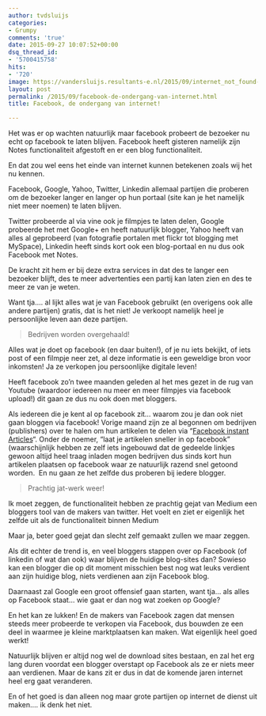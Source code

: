 ```yaml
---
author: tvdsluijs
categories:
- Grumpy
comments: 'true'
date: 2015-09-27 10:07:52+00:00
dsq_thread_id:
- '5700415758'
hits:
- '720'
image: https://vandersluijs.resultants-e.nl/2015/09/internet_not_found-e1443348362881.jpg
layout: post
permalink: /2015/09/facebook-de-ondergang-van-internet.html
title: Facebook, de ondergang van internet!

---
```

Het was er op wachten natuurlijk maar facebook probeert de bezoeker nu echt op facebook te laten blijven. Facebook heeft gisteren namelijk zijn Notes functionaliteit afgestoft en er een blog functionaliteit.

En dat zou wel eens het einde van internet kunnen betekenen zoals wij het nu kennen.<!--more-->

Facebook, Google, Yahoo, Twitter, Linkedin allemaal partijen die proberen om de bezoeker langer en langer op hun portaal (site kan je het namelijk niet meer noemen) te laten blijven.

Twitter probeerde al via vine ook je filmpjes te laten delen, Google probeerde het met Google+ en heeft natuurlijk blogger, Yahoo heeft van alles al geprobeerd (van fotografie portalen met flickr tot blogging met MySpace), Linkedin heeft sinds kort ook een blog-portaal en nu dus ook Facebook met Notes.

De kracht zit hem er bij deze extra services in dat des te langer een bezoeker blijft, des te meer advertenties een partij kan laten zien en des te meer ze van je weten.

Want tja&#8230;. al lijkt alles wat je van Facebook gebruikt (en overigens ook alle andere partijen) gratis, dat is het niet! Je verkoopt namelijk heel je persoonlijke leven aan deze partijen.

> Bedrijven worden overgehaald!

Alles wat je doet op facebook (en daar buiten!), of je nu iets bekijkt, of iets post of een filmpje neer zet, al deze informatie is een geweldige bron voor inkomsten! Ja ze verkopen jou persoonlijke digitale leven!

Heeft facebook zo&#8217;n twee maanden geleden al het mes gezet in de rug van Youtube (waardoor iedereen nu meer en meer filmpjes via facebook upload!) dit gaan ze dus nu ook doen met bloggers.

Als iedereen die je kent al op facebook zit&#8230; waarom zou je dan ook niet gaan bloggen via facebook! Vorige maand zijn ze al begonnen om bedrijven (publishers) over te halen om hun artikelen te delen via &#8220;[Facebook instant Articles](https://instantarticles.fb.com/)&#8220;. Onder de noemer, &#8220;laat je artikelen sneller in op facebook&#8221; (waarschijnlijk hebben ze zelf iets ingebouwd dat de gedeelde linkjes gewoon altijd heel traag inladen mogen bedrijven dus sinds kort hun artikelen plaatsen op facebook waar ze natuurlijk razend snel getoond worden.  En nu gaan ze het zelfde dus proberen bij iedere blogger.

> Prachtig jat-werk weer!

Ik moet zeggen, de functionaliteit hebben ze prachtig gejat van Medium een bloggers tool van de makers van twitter. Het voelt en ziet er eigenlijk het zelfde uit als de functionaliteit binnen Medium

Maar ja, beter goed gejat dan slecht zelf gemaakt zullen we maar zeggen.

Als dit echter de trend is, en veel bloggers stappen over op Facebook (of linkedin of wat dan ook) waar blijven de huidige blog-sites dan? Sowieso kan een blogger die op dit moment misschien best nog wat leuks verdient aan zijn huidige blog, niets verdienen aan zijn Facebook blog.

Daarnaast zal Google een groot offensief gaan starten, want tja&#8230; als alles op Facebook staat&#8230; wie gaat er dan nog wat zoeken op Google?

En het kan ze lukken! En de makers van Facebook zagen dat mensen steeds meer probeerde te verkopen via Facebook, dus bouwden ze een deel in waarmee je kleine marktplaatsen kan maken. Wat eigenlijk heel goed werkt!

Natuurlijk blijven er altijd nog wel de download sites bestaan, en zal het erg lang duren voordat een blogger overstapt op Facebook als ze er niets meer aan verdienen. Maar de kans zit er dus in dat de komende jaren internet heel erg gaat veranderen.

En of het goed is dan alleen nog maar grote partijen op internet de dienst uit maken&#8230;. ik denk het niet.